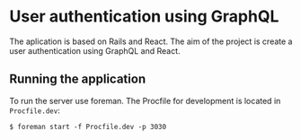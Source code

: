 # User authentication using GraphQL

The aplication is based on Rails and React. The aim of the project is create a user authentication using GraphQL and React.

## Running the application

To run the server use foreman. The Procfile for development is located in `Procfile.dev`:
```
$ foreman start -f Procfile.dev -p 3030
```